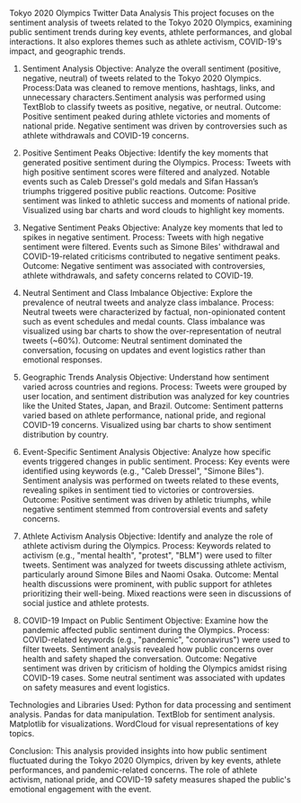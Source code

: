 Tokyo 2020 Olympics Twitter Data Analysis
This project focuses on the sentiment analysis of tweets related to the Tokyo 2020 Olympics, examining public sentiment trends during key events, athlete performances, and global interactions. It also explores themes such as athlete activism, COVID-19's impact, and geographic trends.

1. Sentiment Analysis
Objective: Analyze the overall sentiment (positive, negative, neutral) of tweets related to the Tokyo 2020 Olympics.
Process:Data was cleaned to remove mentions, hashtags, links, and unnecessary characters.Sentiment analysis was performed using TextBlob to classify tweets as positive, negative, or neutral.
Outcome: Positive sentiment peaked during athlete victories and moments of national pride. Negative sentiment was driven by controversies such as athlete withdrawals and COVID-19 concerns.

2. Positive Sentiment Peaks
Objective: Identify the key moments that generated positive sentiment during the Olympics.
Process: Tweets with high positive sentiment scores were filtered and analyzed. Notable events such as Caleb Dressel's gold medals and Sifan Hassan’s triumphs triggered positive public reactions.
Outcome: Positive sentiment was linked to athletic success and moments of national pride. Visualized using bar charts and word clouds to highlight key moments.

3. Negative Sentiment Peaks
Objective: Analyze key moments that led to spikes in negative sentiment.
Process: Tweets with high negative sentiment were filtered. Events such as Simone Biles' withdrawal and COVID-19-related criticisms contributed to negative sentiment peaks.
Outcome: Negative sentiment was associated with controversies, athlete withdrawals, and safety concerns related to COVID-19.

4. Neutral Sentiment and Class Imbalance
Objective: Explore the prevalence of neutral tweets and analyze class imbalance.
Process: Neutral tweets were characterized by factual, non-opinionated content such as event schedules and medal counts. Class imbalance was visualized using bar charts to show the over-representation of neutral tweets (~60%).
Outcome: Neutral sentiment dominated the conversation, focusing on updates and event logistics rather than emotional responses.

5. Geographic Trends Analysis
Objective: Understand how sentiment varied across countries and regions.
Process: Tweets were grouped by user location, and sentiment distribution was analyzed for key countries like the United States, Japan, and Brazil.
Outcome: Sentiment patterns varied based on athlete performance, national pride, and regional COVID-19 concerns. Visualized using bar charts to show sentiment distribution by country.

7. Event-Specific Sentiment Analysis
Objective: Analyze how specific events triggered changes in public sentiment.
Process: Key events were identified using keywords (e.g., "Caleb Dressel", "Simone Biles"). Sentiment analysis was performed on tweets related to these events, revealing spikes in sentiment tied to victories or controversies.
Outcome: Positive sentiment was driven by athletic triumphs, while negative sentiment stemmed from controversial events and safety concerns.

8. Athlete Activism Analysis
Objective: Identify and analyze the role of athlete activism during the Olympics.
Process: Keywords related to activism (e.g., "mental health", "protest", "BLM") were used to filter tweets. Sentiment was analyzed for tweets discussing athlete activism, particularly around Simone Biles and Naomi Osaka.
Outcome: Mental health discussions were prominent, with public support for athletes prioritizing their well-being. Mixed reactions were seen in discussions of social justice and athlete protests.

9. COVID-19 Impact on Public Sentiment
Objective: Examine how the pandemic affected public sentiment during the Olympics.
Process: COVID-related keywords (e.g., "pandemic", "coronavirus") were used to filter tweets. Sentiment analysis revealed how public concerns over health and safety shaped the conversation.
Outcome: Negative sentiment was driven by criticism of holding the Olympics amidst rising COVID-19 cases. Some neutral sentiment was associated with updates on safety measures and event logistics.


Technologies and Libraries Used:
Python for data processing and sentiment analysis.
Pandas for data manipulation.
TextBlob for sentiment analysis.
Matplotlib for visualizations.
WordCloud for visual representations of key topics.


Conclusion:
This analysis provided insights into how public sentiment fluctuated during the Tokyo 2020 Olympics, driven by key events, athlete performances, and pandemic-related concerns. The role of athlete activism, national pride, and COVID-19 safety measures shaped the public's emotional engagement with the event.


